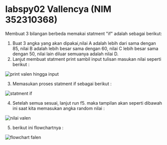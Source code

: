 # labspy02 Vallencya (NIM 352310368)
Membuat 3 bilangan berbeda memakai statment "if" adalah sebagai berikut:
1. Buat 3 angka yang akan dipakai,nilai A adalah lebih dari sama dengan 85, nilai B adalah lebih besar sama dengan 60, nilai C lebih besar sama dengan 50, nilai lain diluar semuanya adalah nilai D.
2. Lanjut membuat statment print sambil input tulisan masukan nilai seperti berikut :
   
![print valen hingga input](https://github.com/user-attachments/assets/a23a9b9f-28b1-42f5-b802-8b6ee8895eef)

3. Memasukan proses statment if sebagai berikut :
   
![statment if](https://github.com/user-attachments/assets/46e29119-4a14-450a-91b2-c87a03862249)

4. Setelah semua sesuai, lanjut run f5. maka tampilan akan seperti dibawah ini saat kita memasukan angka random nilai :
   
![nilai valen](https://github.com/user-attachments/assets/ac5a090c-b1a2-4f5a-8470-7263533e4275)

5. berikut ini flowchartnya :

![flowchart falen](https://github.com/user-attachments/assets/d9af64c6-449c-4239-84c5-22fff349d339)

